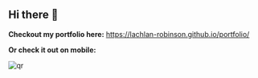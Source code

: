 ## Hi there 👋

**Checkout my portfolio here:**
https://lachlan-robinson.github.io/portfolio/

**Or check it out on mobile:**

![qr](https://github.com/user-attachments/assets/d0899040-85e0-4b7d-8617-80af9da73d8d)

<!--
**lachlan-robinson/lachlan-robinson** is a ✨ _special_ ✨ repository because its `README.md` (this file) appears on your GitHub profile.



Here are some ideas to get you started:

- 🔭 I’m currently working on ...
- 🌱 I’m currently learning ...
- 👯 I’m looking to collaborate on ...
- 🤔 I’m looking for help with ...
- 💬 Ask me about ...
- 📫 How to reach me: ...
- 😄 Pronouns: ...
- ⚡ Fun fact: ...
-->
